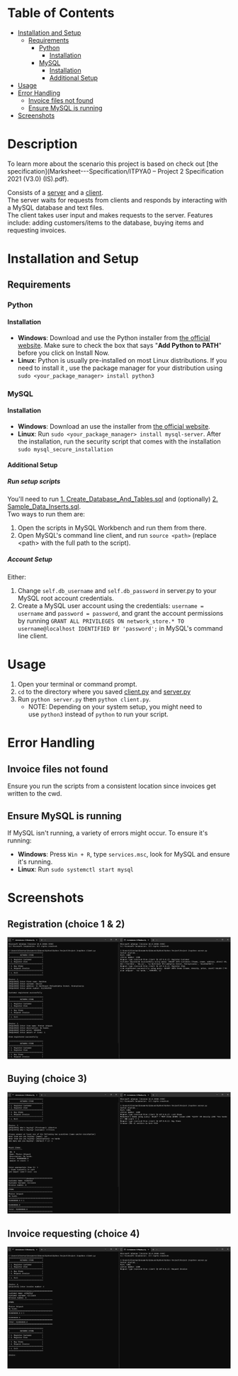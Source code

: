 # Table of Contents
- [Installation and Setup](#installation-and-setup)
	- [Requirements](#Requirements)
		- [Python](#Python)
			- [Installation](#Installation-1)
		- [MySQL](#MySQL)
			- [Installation](#Installation-2)
			- [Additional Setup](#Additional-Setup)
- [Usage](#Usage)
- [Error Handling](#Error-Handling)
	- [Invoice files not found](#Invoice-files-not-found)
	- [Ensure MySQL is running](#Ensure-MySQL-is-running)
- [Screenshots](#Screenshots)
# Description
To learn more about the scenario this project is based on check out [the specification](Marksheet---Specification/ITPYA0 – Project 2 Specification 2021 (V3.0) (IS).pdf).

Consists of a [server](server.py) and a [client](client.py).   
The server waits for requests from clients and responds by interacting with a MySQL database and text files.    
The client takes user input and makes requests to the server. Features include: adding customers/items to the database, buying items and requesting invoices.
# Installation and Setup
## Requirements
### Python
#### Installation
- **Windows**: Download and use the Python installer from [the official website](https://www.python.org/downloads/). Make sure to check the box that says "**Add Python to PATH**" before you click on Install Now.
- **Linux**: Python is usually pre-installed on most Linux distributions. If you need to install it , use the package manager for your distribution using `sudo <your_package_manager> install python3`
### MySQL 
#### Installation
- **Windows**: Download an use the installer from [the official website](https://dev.mysql.com/downloads/installer/).
- **Linux**: Run `sudo <your_package_manager> install mysql-server`. After the installation, run the security script that comes with the installation `sudo mysql_secure_installation`
#### Additional Setup
##### Run setup scripts  
You'll need to run [1. Create_Database_And_Tables.sql](SQL%20Scripts/1.%20Create_Database_And_Tables.sql) and (optionally) [2. Sample_Data_Inserts.sql](SQL%20Scripts/2.%20Sample_Data_Inserts.sql).  
Two ways to run them are:
1. Open the scripts in MySQL Workbench and run them from there.
2. Open MySQL's command line client, and run `source <path>` (replace \<path> with the full path to the script).
##### Account Setup
Either: 
1. Change `self.db_username` and `self.db_password` in server.py to your MySQL root account credentials.
2. Create a MySQL user account using the credentials: `username = username` and `password = password`, and grant the account permissions by running `GRANT ALL PRIVILEGES ON network_store.* TO username@localhost IDENTIFIED BY 'password';` in MySQL's command line client.
# Usage
1. Open your terminal or command prompt.
2. `cd` to the directory where you saved [client.py](client.py) and [server.py](server.py)
3. Run `python server.py` then `python client.py`.
	- NOTE: Depending on your system setup, you might need to use `python3` instead of `python` to run your script.
# Error Handling
## Invoice files not found
Ensure you run the scripts from a consistent location since invoices get written to the cwd.
## Ensure MySQL is running
If MySQL isn't running, a variety of errors might occur. To ensure it's running:
- **Windows**: Press `Win + R`, type `services.msc`, look for MySQL and ensure it's running.
- **Linux**:  Run `sudo systemctl start mysql`
# Screenshots
## Registration (choice 1 & 2)
![Screenshots/Registration-(choice-1-and-2).jpg](Screenshots/Registration-(choice-1-and-2).jpg)
## Buying (choice 3)
![Screenshots/Buying-(choice-3).jpg](Screenshots/Buying-(choice-3).jpg)
## Invoice requesting (choice 4)
![Screenshots/Invoice-request-(choice-4).jpg](Screenshots/Invoice-request-(choice-4).jpg)
